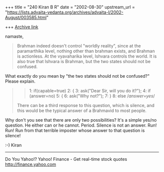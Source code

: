 +++
title = "240 Kiran B R"
date = "2002-08-30"
upstream_url = "https://lists.advaita-vedanta.org/archives/advaita-l/2002-August/003585.html"

+++
[Archive link](https://lists.advaita-vedanta.org/archives/advaita-l/2002-August/003585.html)

namaste,

> Brahman indeed doesn't control "worldly reality",
> since at the paramarthika
> level, nothing other than brahman exists, and
> Brahman is actionless. At the
> vyavaharika level, Ishvara controls the world. It is
> also true that Ishvara
> is Brahman, but the two states should not be
> confused.
>

What exactly do you mean by "the two states should not
be confused?" Please explain.

> >1: if(capable=true)
> >2:  {
> >3:   ask("Dear Sir, will you do it?");
> >4:   if (answer=no)
> >5:    {
> >6:    ask("Why not?");
> >7:    }
> >8:   else /*answer=yes*/
>
> There can be a third response to this question,
> which is silence, and this
> would be the typical answer of a Brahmavid to most
> people.
>

Why don't you see that there are only two
possibilities? It's a simple yes/no question. He
either can or he cannot. Period. Silence is not an
answer. Run! Run! Run from that terrible imposter
whose answer to that question is silence!

:-)
Kiran

__________________________________________________
Do You Yahoo!?
Yahoo! Finance - Get real-time stock quotes
http://finance.yahoo.com

